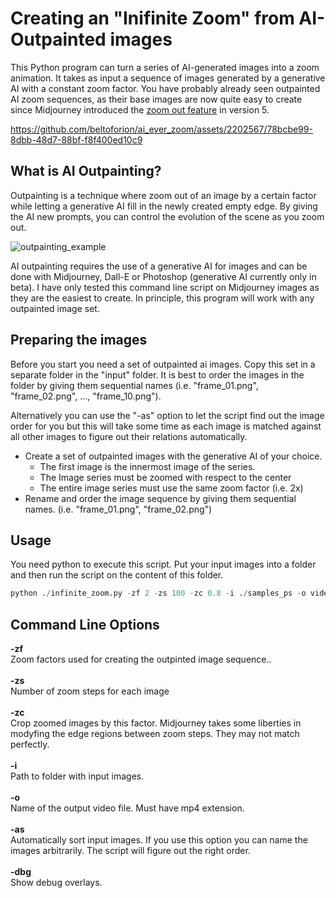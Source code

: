 # Creating an "Inifinite Zoom" from AI-Outpainted images
This Python program can turn a series of AI-generated images into a zoom animation. It takes as input a sequence of images generated by a generative AI with a constant zoom factor. You have probably already seen outpainted AI zoom sequences, as their base images are now quite easy to create since Midjourney introduced the [zoom out feature](https://docs.midjourney.com/docs/zoom-out) in version 5.

https://github.com/beltoforion/ai_ever_zoom/assets/2202567/78bcbe99-8dbb-48d7-88bf-f8f400ed10c9

## What is AI Outpainting?
Outpainting is a technique where zoom out of an image by a certain factor while letting a generative AI 
fill in the newly created empty edge. By giving the AI new prompts, you can control the evolution of the scene 
as you zoom out.

![outpainting_example](https://github.com/beltoforion/ai_ever_zoom/assets/2202567/206d4f06-6a9b-4b9b-8377-131a319d2457)

AI outpainting requires the use of a generative AI for images and can be done with Midjourney, Dall-E or Photoshop 
(generative AI currently only in beta). I have only tested this command line script on Midjourney images as they are 
the easiest to create. In principle, this program will work with any outpainted image set.

## Preparing the images
Before you start you need a set of outpainted ai images. Copy this set in a separate folder in the "input" folder. It is best 
to order the images in the folder by giving them sequential names (i.e. "frame_01.png", "frame_02.png", ..., "frame_10.png").

Alternatively you can use the "-as" option to let the script find out the image order for you but this will take some time as
each image is matched against all other images to figure out their relations automatically.

* Create a set of outpainted images with the generative AI of your choice.
  + The first image is the innermost image of the series.
  + The Image series must be zoomed with respect to the center
  + The entire image series must use the same zoom factor (i.e. 2x)
* Rename and order the image sequence by giving them sequential names. (i.e. "frame_01.png", "frame_02.png")

## Usage

You need python to execute this script. Put your input images into a folder and then run the script on the content of this folder.

```python
python ./infinite_zoom.py -zf 2 -zs 100 -zc 0.8 -i ./samples_ps -o video.mp4
```

## Command Line Options

<b>-zf</b><br/> Zoom factors used for creating the outpinted image sequence..
<br/><br/>
<b>-zs</b><br/> Number of zoom steps for each image
<br/><br/>
<b>-zc</b><br/> Crop zoomed images by this factor. Midjourney takes some liberties in modyfing the edge regions between zoom steps. They may not match perfectly.
<br/><br/>
<b>-i</b><br/> Path to folder with input images.
<br/><br/>
<b>-o</b><br/> Name of the output video file. Must have mp4 extension.
<br/><br/>
<b>-as</b><br/> Automatically sort input images. If you use this option you can name the images arbitrarily. The script will figure out the right order.
<br/><br/>
<b>-dbg</b><br/> Show debug overlays.





